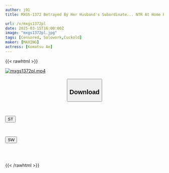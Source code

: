 ```yaml
---
author: j91
title: MXGS-1372 Betrayed By Her Husband's Subordinate... NTR At Home Komatsu An

url: /v/mxgs1372pl
date: 2025-03-15T16:00:00Z
image: "mxgs1372pl.jpg"
tags: [Censored, Solowork,Cuckold]
maker: [MAXING]
actress: [Komatsu An]
---
```



{{< rawhtml >}}

<div class="video" data-videoid="ZP7jxr4VyRhq6Z9">
    <a href="javascript:;">
        <img src="/v/mxgs1372pl/mxgs1372pl.jpg" width="WIDTH" height="HEIGHT" alt="mxgs1372pl.mp4" loading="lazy">
    </a>
</div>

<script type="text/javascript" src="https://j91.asia/asset/on-demand-st.js"></script>

<br>
  <link rel="stylesheet" href="https://j91.asia/asset/bs5.css">
  
  <center>
  <button class="btn btn-primary" type="button" data-bs-toggle="collapse" data-bs-target=".multi-collapse" aria-expanded="false" aria-controls="multiCollapseExample1 multiCollapseExample2"><h2>Download</h2></button></center>
</p>
<div class="row">
  <div class="col">
    <div class="collapse multi-collapse" id="multiCollapseExample1">
      <div class="card card-body">
	      	      <br>
<div class="buttons">  
<p><a href="/v/mxgs1372pl/st.html" target="_blank"><button class="btn-hover color-3"><i class="fa fa-download"></i> ST</button></a></p></div>
    </div>
  </div>
</div>
  <div class="col">
    <div class="collapse multi-collapse" id="multiCollapseExample2">
      <div class="card card-body">
	      <br>
<div class="buttons">
<p><a href="/v/mxgs1372pl/sw.html" target="_blank"><button class="btn-hover color-2"><i class="fa fa-download"></i> SW</button></a></p></div>
<br><br>
      </div>
    </div>
  </div>
</div>

{{< /rawhtml >}}